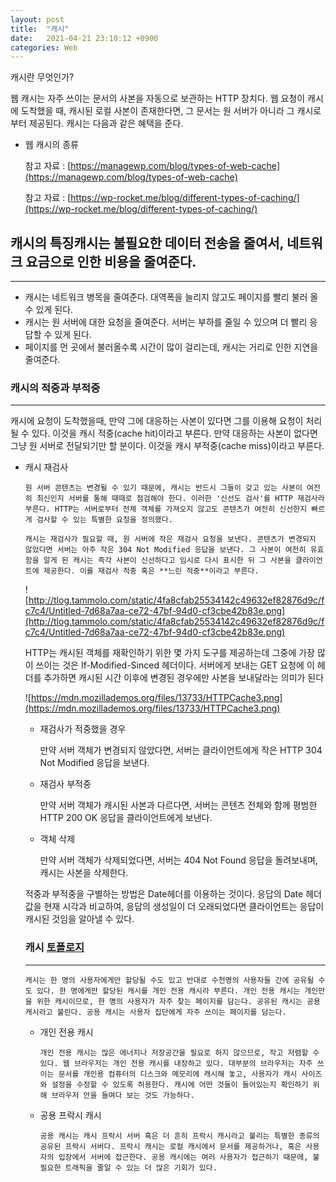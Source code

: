 ```yaml
---
layout: post
title:  "캐시"
date:   2021-04-21 23:10:12 +0900
categories: Web
---
```

캐시란 무엇인가?

웹 캐시는 자주 쓰이는 문서의 사본을 자동으로 보관하는 HTTP 장치다. 웹 요청이 캐시에 도착했을 때, 캐시된 로컬 사본이 존재한다면, 그 문서는 원 서버가 아니라 그 캐시로부터 제공된다. 캐시는 다음과 같은 혜택을 준다.

- 웹 캐시의 종류

    참고 자료 : [https://managewp.com/blog/types-of-web-cache](https://managewp.com/blog/types-of-web-cache)

    참고 자료 : [https://wp-rocket.me/blog/different-types-of-caching/](https://wp-rocket.me/blog/different-types-of-caching/)

## 캐시의 특징캐시는 불필요한 데이터 전송을 줄여서, 네트워크 요금으로 인한 비용을 줄여준다.

---

- 캐시는 네트워크 병목을 줄여준다. 대역폭을 늘리지 않고도 페이지를 빨리 불러 올 수 있게 된다.
- 캐시는 원 서버에 대한 요청을 줄여준다. 서버는 부하를 줄일 수 있으며 더 빨리 응답할 수 있게 된다.
- 페이지를 먼 곳에서 불러올수록 시간이 많이 걸리는데, 캐시는 거리로 인한 지연을 줄여준다.

### 캐시의 적중과 부적중

---

캐시에 요청이 도착했을때, 만약 그에 대응하는 사본이 있다면 그를 이용해 요청이 처리될 수 있다. 이것을 캐시 적중(cache hit)이라고 부른다. 만약 대응하는 사본이 없다면 그냥 원 서버로 전달되기만 할 분이다. 이것을 캐시 부적중(cache miss)이라고 부른다.

- 캐시 재검사

      원 서버 콘텐츠는 변경될 수 있기 때문에, 캐시는 반드시 그들이 갖고 있는 사본이 여전히 최신인지 서버를 통해 때때로 점검해야 한다. 이러한 '신선도 검사'를 HTTP 재검사라 부른다. HTTP는 서버로부터 전체 객체를 가져오지 않고도 콘텐츠가 여전히 신선한지 빠르게 검사할 수 있는 특별한 요청을 정의했다.

      캐시는 재검사가 필요할 때, 원 서버에 작은 재검사 요청을 보낸다. 콘텐츠가 변경되지 않았다면 서버는 아주 작은 304 Not Modified 응답을 보낸다. 그 사본이 여전히 유효함을 알게 된 캐시는 즉각 사본이 신선하다고 임시로 다시 표시한 뒤 그 사본을 클라이언트에 제공한다. 이를 재검사 적중 혹은 **느린 적중**이라고 부른다.

    ![http://tlog.tammolo.com/static/4fa8cfab25534142c49632ef82876d9c/fc7c4/Untitled-7d68a7aa-ce72-47bf-94d0-cf3cbe42b83e.png](http://tlog.tammolo.com/static/4fa8cfab25534142c49632ef82876d9c/fc7c4/Untitled-7d68a7aa-ce72-47bf-94d0-cf3cbe42b83e.png)

    HTTP는  캐시된 객체를 재확인하기 위한 몇 가지 도구를 제공하는데 그중에 가장 많이 쓰이는 것은 If-Modified-Sinced 헤더이다. 서버에게 보내는 GET 요청에 이 헤더를 추가하면 캐시된 시간 이후에 변경된 경우에만 사본을 보내달라는 의미가 된다

    ![https://mdn.mozillademos.org/files/13733/HTTPCache3.png](https://mdn.mozillademos.org/files/13733/HTTPCache3.png)

    - 재검사가 적중했을 경우

        만약 서버 객체가 변경되지 않았다면, 서버는 클라이언트에게 작은 HTTP 304 Not Modified 응답을 보낸다.

    - 재검사 부적중

        만약 서버 객체가 캐시된 사본과 다르다면, 서버는 콘텐츠 전체와 함께 평범한 HTTP 200 OK 응답을 클라이언트에게 보낸다.

    - 객체 삭제

        만약 서버 객체가 삭제되었다면, 서버는 404 Not Found 응답을 돌려보내며, 캐시는 사본을 삭제한다.

    적중과 부적중을 구별하는 방법은 Date헤더를 이용하는 것이다. 응답의 Date 헤더 값을 현재 시각과 비교하여, 응답의 생성일이 더 오래되었다면 클라이언트는 응답이 캐시된 것임을 알아낼 수 있다.

    ### 캐시 [토폴로지](http://terms.tta.or.kr/dictionary/dictionaryView.do?word_seq=170524-3)

    ---

      캐시는 한 명의 사용자에게만 할당될 수도 있고 반대로 수천명의 사용자들 간에 공유될 수도 있다. 한 명에게만 할당된 캐시를 개인 전용 캐시라 부른다. 개인 전용 캐시는 개인만을 위한 캐시이므로, 한 명의 사용자가 자주 찾는 페이지를 담는다. 공유된 캐시는 공용 캐시라고 불린다. 공용 캐시는 사용자 집단에게 자주 쓰이는 페이지를 담는다.

    - 개인 전용 캐시

          개인 전용 캐시는 많은 에너지나 저장공간을 필요로 하지 않으므로, 작고 저렴할 수 있다. 웹 브라우저는 개인 전용 캐시를 내장하고 있다. 대부분의 브라우저는 자주 쓰이는 문서를 개인용 컴퓨터의 디스크와 메모리에 캐시해 놓고, 사용자가 캐시 사이즈와 설정을 수정할 수 있도록 허용한다. 캐시에 어떤 것들이 들어있는지 확인하기 위해 브라우저 안을 들여다 보는 것도 가능하다.

    - 공용 프락시 캐시

          공용 캐시는 캐시 프락시 서버 혹은 더 흔히 프락시 캐시라고 불리는 특별한 종류의 공유된 프락시 서버다. 프락시 캐시는 로컬 캐시에서 문서를 제공하거나, 혹은 사용자의 입장에서 서버에 접근한다. 공용 캐시에는 여러 사용자가 접근하기 때문에, 불필요한 트래픽을 줄일 수 있는 더 많은 기회가 있다.